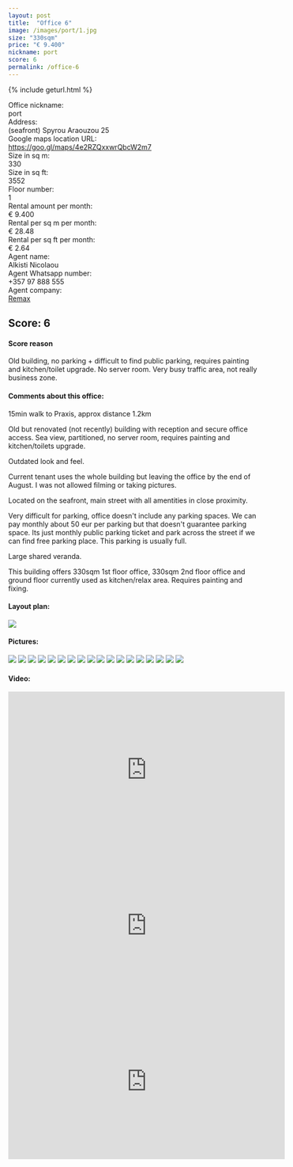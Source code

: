 ```yaml
---
layout: post
title:  "Office 6"
image: /images/port/1.jpg
size: "330sqm"
price: "€ 9.400"
nickname: port
score: 6
permalink: /office-6
---
```

{% include geturl.html %}
<div class="office-info-grid">
    <div>Office nickname:</div>
    <div>port</div>
    <div>Address:</div>
    <div>(seafront) Spyrou Araouzou 25</div>
    <div>Google maps location URL:</div>
    <div><a href="https://goo.gl/maps/4e2RZQxxwrQbcW2m7" target="_blank" rel="noopener noreferrer">https://goo.gl/maps/4e2RZQxxwrQbcW2m7</a></div>
    <div>Size in sq m:</div>
    <div>330</div>
    <div>Size in sq ft:</div>
    <div>3552</div>
    <div>Floor number:</div>
    <div>1</div>
    <div>Rental amount per month:</div>
    <div>€ 9.400</div>
    <div>Rental per sq m per month:</div>
    <div>€ 28.48</div>
    <div>Rental per sq ft per month:</div>
    <div>€ 2.64</div>
    <div>Agent name:</div>
    <div>Alkisti Nicolaou</div>
    <div>Agent Whatsapp number:</div>
    <div>+357 97 888 555</div>
    <div>Agent company:</div>
    <div><a href="https://www.remax.com.cy/" target="_blank" rel="noopener noreferrer">Remax</a></div>
</div>

## Score: 6

#### Score reason

Old building, no parking + difficult to find public parking, requires painting and kitchen/toilet upgrade. No server room. Very busy traffic area, not really business zone.

#### Comments about this office:

15min walk to Praxis, approx distance 1.2km

Old but renovated (not recently) building with reception and secure office access. Sea view, partitioned, no server room, requires painting and kitchen/toilets upgrade.

Outdated look and feel.

Current tenant uses the whole building but leaving the office by the end of August. I was not allowed filming or taking pictures.

Located on the seafront, main street with all amentities in close proximity.

Very difficult for parking, office doesn't include any parking spaces. We can pay monthly about 50 eur per parking but that doesn't guarantee parking space. Its just monthly public parking ticket and park across the street if we can find free parking place. This parking is usually full.

Large shared veranda.

This building offers 330sqm 1st floor office, 330sqm 2nd floor office and ground floor currently used as kitchen/relax area. Requires painting and fixing.

#### Layout plan:

<img src="{{ '/images/port/plan.jpg' | prepend: SourceUrl }}">

#### Pictures:

<img src="{{ '/images/port/1.jpg' | prepend: SourceUrl }}">

<img src="{{ '/images/port/2.jpg' | prepend: SourceUrl }}">

<img src="{{ '/images/port/3.jpg' | prepend: SourceUrl }}">

<img src="{{ '/images/port/4.jpg' | prepend: SourceUrl }}">

<img src="{{ '/images/port/5.jpg' | prepend: SourceUrl }}">

<img src="{{ '/images/port/6.jpg' | prepend: SourceUrl }}">

<img src="{{ '/images/port/7.jpg' | prepend: SourceUrl }}">

<img src="{{ '/images/port/8.jpg' | prepend: SourceUrl }}">

<img src="{{ '/images/port/9.jpg' | prepend: SourceUrl }}">

<img src="{{ '/images/port/10.jpg' | prepend: SourceUrl }}">

<img src="{{ '/images/port/11.jpg' | prepend: SourceUrl }}">

<img src="{{ '/images/port/12.jpg' | prepend: SourceUrl }}">

<img src="{{ '/images/port/13.jpg' | prepend: SourceUrl }}">

<img src="{{ '/images/port/14.jpg' | prepend: SourceUrl }}">

<img src="{{ '/images/port/15.jpg' | prepend: SourceUrl }}">

<img src="{{ '/images/port/16.jpg' | prepend: SourceUrl }}">

<img src="{{ '/images/port/17.jpg' | prepend: SourceUrl }}">

<img src="{{ '/images/port/18.jpg' | prepend: SourceUrl }}">


#### Video:

<iframe width="560" height="315" src="https://www.youtube.com/embed/8bx8tytsakY" frameborder="0" allow="accelerometer; autoplay; encrypted-media; gyroscope; picture-in-picture" allowfullscreen></iframe>

<iframe width="560" height="315" src="https://www.youtube.com/embed/xVwoBqu0dqc" frameborder="0" allow="accelerometer; autoplay; encrypted-media; gyroscope; picture-in-picture" allowfullscreen></iframe>

<iframe width="560" height="315" src="https://www.youtube.com/embed/GB4jXRgRa88" frameborder="0" allow="accelerometer; autoplay; encrypted-media; gyroscope; picture-in-picture" allowfullscreen></iframe>
